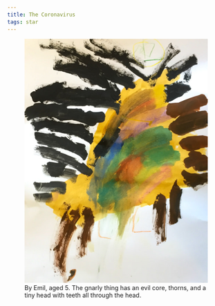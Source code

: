 ```yaml
---
title: The Coronavirus
tags: star
---
```

<figure>
<img src="/img/emil-drawing/IMG_0729.jpg" alt="">
<figcaption>By Emil, aged 5. The gnarly thing has an evil core, thorns, and a tiny head with teeth all through the head.</figcaption>
</figure>

